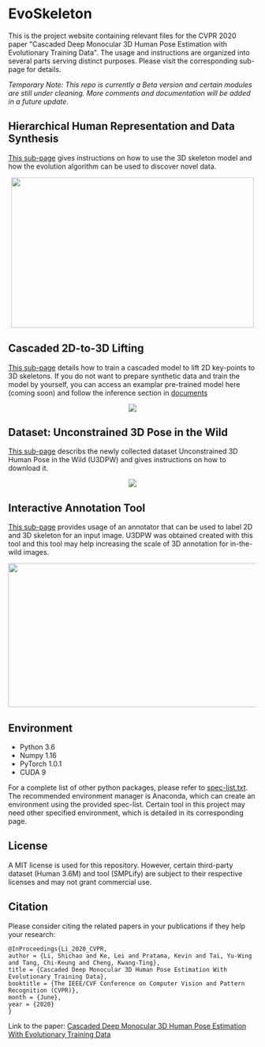 # EvoSkeleton
This is the project website containing relevant files for the CVPR 2020 paper "Cascaded Deep Monocular 3D Human Pose Estimation with Evolutionary Training Data". The usage and instructions are organized into several parts serving distinct purposes. Please visit the corresponding sub-page for details. 

*Temporary Note: This repo is currently a Beta version and certain modules are still under cleaning. More comments and documentation will be added in a future update.* 

## Hierarchical Human Representation and Data Synthesis
[This sub-page](https://github.com/Nicholasli1995/EvoSkeleton/blob/master/docs/HHR.md) gives instructions on how to use the 3D skeleton model and how the evolution algorithm can be used to discover novel data.
<p align="center">
  <img src="https://github.com/Nicholasli1995/EvoSkeleton/blob/master/imgs/hierarchical.jpg"  width="492" height="304" />
</p>
  
## Cascaded 2D-to-3D Lifting 
[This sub-page](https://github.com/Nicholasli1995/EvoSkeleton/blob/master/docs/TRAINING.md) details how to train a cascaded model to lift 2D key-points to 3D skeletons.
If you do not want to prepare synthetic data and train the model by yourself, you can access an examplar pre-trained model here (coming soon) and follow the inference section in [documents](https://github.com/Nicholasli1995/EvoSkeleton/blob/master/docs/TRAINING.md)  
<p align="center">
  <img src="https://github.com/Nicholasli1995/EvoSkeleton/blob/master/imgs/architecture.jpg"/>
</p>

## Dataset: Unconstrained 3D Pose in the Wild
[This sub-page](https://github.com/Nicholasli1995/EvoSkeleton/blob/master/docs/DATASET.md) describs the newly collected dataset Unconstrained 3D Human Pose in the Wild (U3DPW) and gives instructions on how to download it.
<p align="center">
  <img src="https://github.com/Nicholasli1995/EvoSkeleton/blob/master/imgs/U3DPW.png"/>
</p>

## Interactive Annotation Tool
[This sub-page](https://github.com/Nicholasli1995/EvoSkeleton/blob/master/docs/ANNOTATOR.md) provides usage of an annotator that can be used to label 2D and 3D skeleton for an input image. U3DPW was obtained created with this tool and this tool may help increasing the scale of 3D annotation for in-the-wild images.
<p align="center">
  <img src="https://github.com/Nicholasli1995/EvoSkeleton/blob/master/imgs/tool.gif" width="531" height="291"/>
</p>

## Environment
- Python 3.6
- Numpy 1.16
- PyTorch 1.0.1
- CUDA 9

For a complete list of other python packages, please refer to [spec-list.txt](https://github.com/Nicholasli1995/EvoSkeleton/blob/master/spec-list.txt). The recommended environment manager is Anaconda, which can create an environment using the provided spec-list. Certain tool in this project may need other specified environment, which is detailed in its corresponding page.

## License
A MIT license is used for this repository. However, certain third-party dataset (Human 3.6M) and tool (SMPLify) are subject to their respective licenses and may not grant commercial use.

## Citation
Please consider citing the related papers in your publications if they help your research:

    @InProceedings{Li_2020_CVPR,
    author = {Li, Shichao and Ke, Lei and Pratama, Kevin and Tai, Yu-Wing and Tang, Chi-Keung and Cheng, Kwang-Ting},
    title = {Cascaded Deep Monocular 3D Human Pose Estimation With Evolutionary Training Data},
    booktitle = {The IEEE/CVF Conference on Computer Vision and Pattern Recognition (CVPR)},
    month = {June},
    year = {2020}
    }
    
Link to the paper:
[Cascaded Deep Monocular 3D Human Pose Estimation With Evolutionary Training Data](https://arxiv.org/abs/2006.07778)
